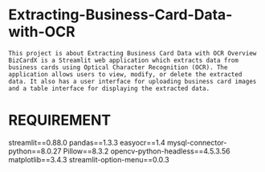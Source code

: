 # Extracting-Business-Card-Data-with-OCR
    This project is about Extracting Business Card Data with OCR Overview BizCardX is a Streamlit web application which extracts data from business cards using Optical Character Recognition (OCR). The application allows users to view, modify, or delete the extracted data. It also has a user interface for uploading business card images and a table interface for displaying the extracted data. 
   
# REQUIREMENT

  streamlit==0.88.0
  pandas==1.3.3
  easyocr==1.4
  mysql-connector-python==8.0.27
  Pillow==8.3.2
  opencv-python-headless==4.5.3.56
  matplotlib==3.4.3
  streamlit-option-menu==0.0.3
